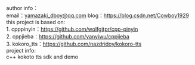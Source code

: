 author info：<br>
	email：yamazaki_dboy@qq.com
	blog：https://blog.csdn.net/Cowboy1929
<br>
this project is based on:<br>
     1. cpppinyin：https://github.com/wolfgitpr/cpp-pinyin<br>
	 2. cppjieba：https://github.com/yanyiwu/cppjieba<br>
	 3. kokoro_tts：https://github.com/nazdridoy/kokoro-tts
<br>
project info:<br>
   c++ kokoto tts sdk and demo
